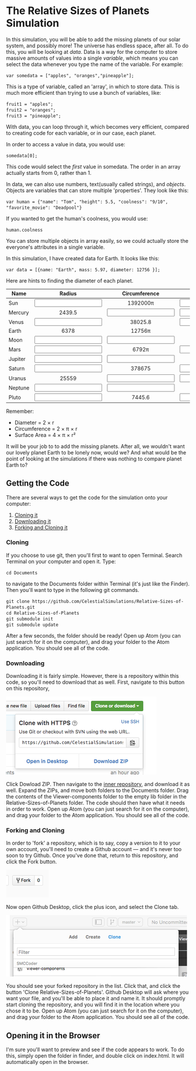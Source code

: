 # The Relative Sizes of Planets Simulation

In this simulation, you will be able to add the missing planets of our solar system, and possibly
more! The universe has endless space, after all. To do this, you will be looking at *data*. Data is
a way for the computer to store massive amounts of values into a single *variable*, which means you
can select the data whenever you type the name of the variable. For example:

```
var somedata = ["apples", "oranges","pineapple"];
```
This is a type of variable, called an 'array', in which to store data. This is much more efficient than trying to use a bunch of variables,
like:

```
fruit1 = "apples";
fruit2 = "oranges";
fruit3 = "pineapple";
```
With data, you can loop through it, which becomes very efficient, compared to creating code for each variable, or in our case, each planet.

In order to access a value in data, you would use:

```
somedata[0];
```
This code would select the *first* value in somedata. The order in an array actually starts from 0, rather than 1.

In data, we can also use numbers, text(usually called strings), and _objects_. Objects are variables that can store multiple 'properties'. They look like this:

```
var human = {"name": "Tom", "height": 5.5, "coolness": "9/10", "favorite_movie": "Deadpool"}
```

If you wanted to get the human's coolness, you would use:

```
human.coolness
```

You can store multiple objects in array easily, so we could actually store the everyone's attributes in a single variable.

In this simulation, I have created data for Earth. It looks like this:
```
var data = [{name: "Earth", mass: 5.97, diameter: 12756 }];
```
Here are hints to finding the diameter of each planet.

| Name          | Radius     | Circumference | Surface Area  | Diameter      | Mass     |
| ------------- |:----------:|:-------------:|:-------------:|:-------------:| --------:|
| Sun           | <input/>   | 1392000π      |<input/>     | <input/>      | 1988500  |
| Mercury       | 2439.5     | <input/>     |<input/>     | <input/>      | 0.330    |
| Venus         | <input/>   | 38025.8       |<input/>     | <input/>      | 4.87     |
| Earth         | 6378       | 12756π        | 162715536π    | 12756         | 5.97     |
| Moon          | <input/>   | <input/>     | 12075625π     | <input/>      | 0.073    |
| Mars          | <input/>   | 6792π         |<input/>     |<input/>     | 0.642    |
| Jupiter       | <input/>   | <input/>     | 64228053049.5 |<input/>     | 1898     |
| Saturn        | <input/>   | 378675        |<input/>     |<input/>     | 568      |
| Uranus        | 25559      | <input/>     |<input/>     |<input/>     | 86.8     |
| Neptune       | <input/>   | <input/>     | 2453022784π   |<input/>     | 102      |
| Pluto         | <input/>   | 7445.6        |<input/>     |<input/>     | 0.0146   |

Remember:
- Diameter  = 2 × r
- Circumference = 2 × π × r
- Surface Area = 4 × π × r²

It will be your job to to add the missing planets. After all, we wouldn't want our lovely planet Earth to be lonely now, would we? And what would be the point of looking at the simulations if there was nothing to compare planet Earth to?

## Getting the Code

There are several ways to get the code for the simulation onto your computer:

1. [Cloning it](#cloning)
2. [Downloading it](#downloading)
3. [Forking and Cloning it](#forking-and-cloning)

### Cloning

If you choose to use git, then you'll first to want to open Terminal. Search Terminal on your computer
and open it. Type:

```
cd Documents
```
to navigate to the Documents folder within Terminal (it's just like the Finder). Then you'll want to
type in the following git commands.

```
git clone https://github.com/CelestialSimulations/Relative-Sizes-of-Planets.git
cd Relative-Sizes-of-Planets
git submodule init
git submodule update
```
After a few seconds, the folder should be ready! Open up Atom (you can just search for it on the computer),
and drag your folder to the Atom application. You should see all of the code.

### Downloading

Downloading it is fairly simple. However, there is a repository within this code, so you'll need to download
that as well. First, navigate to this button on this repository,

![alt download](downloadbtn.png "download")

Click Dowload ZIP. Then navigate to the [inner repository](https://github.com/harmslab/Viewer-components), and download it as well. Expand the ZIPs, and move both folders to the Documents folder. Drag the contents of the
Viewer-components folder to the empty lib folder in the Relative-Sizes-of-Planets folder. The code should then
have what it needs in order to work. Open up Atom (you can just search for it on the computer),
and drag your folder to the Atom application. You should see all of the code.

### Forking and Cloning

In order to 'fork' a repository, which is to say, copy a version to it to your own account, you'll need to
create a Github account — and it's never too soon to try Github. Once you've done that, return to this repository, and click the Fork button.

![alt fork](fork.png "fork")

Now open Github Desktop, click the plus icon, and select the Clone tab.

![alt clone](clone.png "clone")

You should see your forked repository in the list. Click that, and click the button 'Clone Relative-Sizes-of-Planets'. Github Desktop will ask where you want your file, and you'll be able to
place it and name it. It should promptly start cloning the repository, and you will find it in the
location where you chose it to be. Open up Atom (you can just search for it on the computer),
and drag your folder to the Atom application. You should see all of the code.

## Opening it in the Browser

I'm sure you'll want to preview and see if the code appears to work. To do this, simply open the folder
in finder, and double click on index.html. It will automatically open in the browser.

